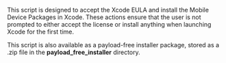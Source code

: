 This script is designed to accept the Xcode EULA and install the Mobile Device Packages in Xcode. These actions ensure that the user is not prompted to either accept the license or install anything when launching Xcode for the first time.


This script is also available as a payload-free installer package, stored as a .zip file in the **payload_free_installer** directory.
